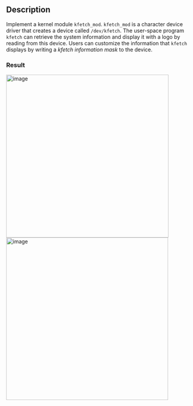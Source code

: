 ## Description
Implement a kernel module `kfetch_mod`.
`kfetch_mod` is a character device driver that creates a device called `/dev/kfetch`.
The user-space program `kfetch` can retrieve the system information and display it with a logo by reading from this device.
Users can customize the information that `kfetch` displays by writing a _kfetch information mask_ to the device.

### Result
<img width="437" alt="image" src="https://github.com/TainanKyle/system_information_fetching/assets/150419874/9152b076-080a-4646-8646-ab7019100a0a">

<img width="436" alt="image" src="https://github.com/TainanKyle/system_information_fetching/assets/150419874/e0507079-04ce-47d1-9261-1f9bbba6e0b7">

